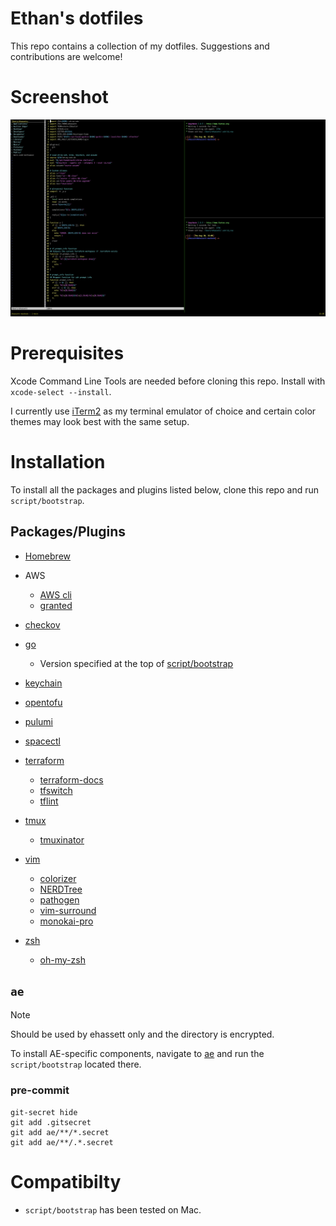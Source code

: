 # Ethan's dotfiles

This repo contains a collection of my dotfiles. Suggestions and contributions are welcome!

# Screenshot
![screenshot](src/screenshot.png)

# Prerequisites

Xcode Command Line Tools are needed before cloning this repo. Install with `xcode-select --install`.

I currently use [iTerm2](https://iterm2.com/) as my terminal emulator of choice and certain color themes may look best with the same setup.

# Installation

To install all the packages and plugins listed below, clone this repo and run `script/bootstrap`.

## Packages/Plugins

* [Homebrew](https://brew.sh)

* AWS
  * [AWS cli](https://aws.amazon.com/cli/)
  * [granted](https://docs.commonfate.io/granted/introduction)

* [checkov](https://www.checkov.io)

* [go](https://golang.org/)
  * Version specified at the top of [script/bootstrap](script/bootstrap)

* [keychain](https://packages.ubuntu.com/bionic/keychain)

* [opentofu](https://opentofu.org)

* [pulumi](https://www.pulumi.com)

* [spacectl](https://docs.spacelift.io/concepts/spacectl)

* [terraform](https://terraform.io)
  * [terraform-docs](https://terraform-docs.io)
  * [tfswitch](https://tfswitch.warrensbox.com/)
  * [tflint](https://github.com/terraform-linters/tflint)

* [tmux](https://packages.ubuntu.com/bionic/tmux)
  * [tmuxinator](https://github.com/tmuxinator/tmuxinator)

* [vim](https://packages.ubuntu.com/bionic/vim)
  * [colorizer](https://github.com/lilydjwg/colorizer)
  * [NERDTree](https://github.com/scrooloose/nerdtree)
  * [pathogen](https://github.com/tpope/vim-pathogen)
  * [vim-surround](https://github.com/tpope/vim-surround)
  * [monokai-pro](https://github.com/phanviet/vim-monokai-pro)

* [zsh](https://packages.ubuntu.com/bionic/zsh)
  * [oh-my-zsh](https://github.com/robbyrussell/oh-my-zsh)

## `ae`

> [!NOTE]
> Should be used by ehassett only and the directory is encrypted.

To install AE-specific components, navigate to [ae](ae/) and run the `script/bootstrap` located there.

### pre-commit
```
git-secret hide
git add .gitsecret
git add ae/**/*.secret
git add ae/**/.*.secret
```

# Compatibilty
* `script/bootstrap` has been tested on Mac.
